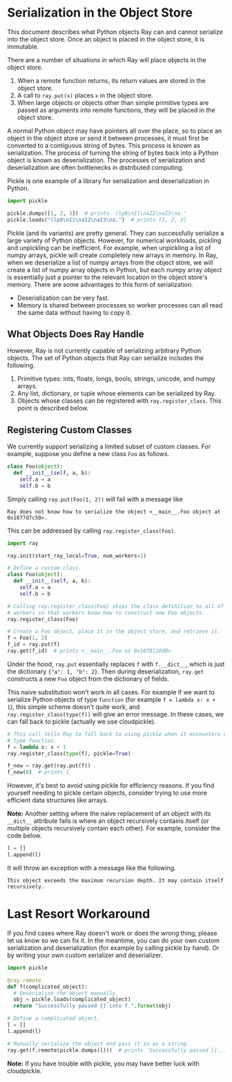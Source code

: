 # Serialization in the Object Store

This document describes what Python objects Ray can and cannot serialize into
the object store. Once an object is placed in the object store, it is immutable.

There are a number of situations in which Ray will place objects in the object
store.

1. When a remote function returns, its return values are stored in the object
store.
2. A call to `ray.put(x)` places `x` in the object store.
3. When large objects or objects other than simple primitive types are passed as
arguments into remote functions, they will be placed in the object store.

A normal Python object may have pointers all over the place, so to place an
object in the object store or send it between processes, it must first be
converted to a contiguous string of bytes. This process is known as
serialization. The process of turning the string of bytes back into a Python
object is known as deserialization. The processes of serialization and
deserialization are often bottlenecks in distributed computing.

Pickle is one example of a library for serialization and deserialization in
Python.

```python
import pickle

pickle.dumps([1, 2, 3])  # prints '(lp0\nI1\naI2\naI3\na.'
pickle.loads("(lp0\nI1\naI2\naI3\na.")  # prints [1, 2, 3]
```

Pickle (and its variants) are pretty general. They can successfully serialize a
large variety of Python objects. However, for numerical workloads, pickling and
unpickling can be inefficient. For example, when unpickling a list of numpy
arrays, pickle will create completely new arrays in memory. In Ray, when we
deserialize a list of numpy arrays from the object store, we will create a list
of numpy array objects in Python, but each numpy array object is essentially
just a pointer to the relevant location in the object store's memory. There are
some advantages to this form of serialization.

- Deserialization can be very fast.
- Memory is shared between processes so worker processes can all read the same
data without having to copy it.

## What Objects Does Ray Handle

However, Ray is not currently capable of serializing arbitrary Python objects.
The set of Python objects that Ray can serialize includes the following.

1. Primitive types: ints, floats, longs, bools, strings, unicode, and numpy
arrays.
2. Any list, dictionary, or tuple whose elements can be serialized by Ray.
3. Objects whose classes can be registered with `ray.register_class`. This point
is described below.

## Registering Custom Classes

We currently support serializing a limited subset of custom classes. For
example, suppose you define a new class `Foo` as follows.

```python
class Foo(object):
  def __init__(self, a, b):
    self.a = a
    self.b = b
```

Simply calling `ray.put(Foo(1, 2))` will fail with a message like

```
Ray does not know how to serialize the object <__main__.Foo object at 0x1077d7c50>.
```

This can be addressed by calling `ray.register_class(Foo)`.

```python
import ray

ray.init(start_ray_local=True, num_workers=1)

# Define a custom class.
class Foo(object):
  def __init__(self, a, b):
    self.a = a
    self.b = b

# Calling ray.register_class(Foo) ships the class definition to all of the
# workers so that workers know how to construct new Foo objects.
ray.register_class(Foo)

# Create a Foo object, place it in the object store, and retrieve it.
f = Foo(1, 2)
f_id = ray.put(f)
ray.get(f_id)  # prints <__main__.Foo at 0x1078128d0>
```

Under the hood, `ray.put` essentially replaces `f` with `f.__dict__`, which is
just the dictionary `{"a": 1, "b": 2}`. Then during deserialization, `ray.get`
constructs a new `Foo` object from the dictionary of fields.

This naive substitution won't work in all cases. For example if we want to
serialize Python objects of type `function` (for example `f = lambda x: x + 1`),
this simple scheme doesn't quite work, and `ray.register_class(type(f))` will
give an error message. In these cases, we can fall back to pickle (actually we
use cloudpickle).

```python
# This call tells Ray to fall back to using pickle when it encounters objects of
# type function.
f = lambda x: x + 1
ray.register_class(type(f), pickle=True)

f_new = ray.get(ray.put(f))
f_new(0)  # prints 1
```

However, it's best to avoid using pickle for efficiency reasons. If you find
yourself needing to pickle certain objects, consider trying to use more
efficient data structures like arrays.

**Note:** Another setting where the naive replacement of an object with its
`__dict__` attribute fails is where an object recursively contains itself (or
multiple objects recursively contain each other). For example, consider the code
below.

```python
l = []
l.append(l)
```

It will throw an exception with a message like the following.

```
This object exceeds the maximum recursion depth. It may contain itself recursively.
```

# Last Resort Workaround

If you find cases where Ray doesn't work or does the wrong thing, please let us
know so we can fix it. In the meantime, you can do your own custom serialization
and deserialization (for example by calling pickle by hand). Or by writing your
own custom serializer and deserializer.

```python
import pickle

@ray.remote
def f(complicated_object):
  # Deserialize the object manually.
  obj = pickle.loads(complicated_object)
  return "Successfully passed {} into f.".format(obj)

# Define a complicated object.
l = []
l.append(l)

# Manually serialize the object and pass it in as a string.
ray.get(f.remote(pickle.dumps(l)))  # prints 'Successfully passed [[...]] into f.'
```

**Note:** If you have trouble with pickle, you may have better luck with
cloudpickle.

